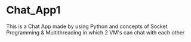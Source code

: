 # Chat_App1
This is a Chat App made by using Python and concepts of Socket Programming &amp; Multithreading in which 2 VM's can chat with each other
